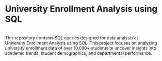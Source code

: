 # University Enrollment Analysis using SQL
<br>
This repository contains SQL queries designed for data analysis at University Enrollment Analysis using SQL .This project focuses on analyzing university enrollment data of over 10,000+ students to uncover insights into academic trends, student demographics, and departmental performance.
